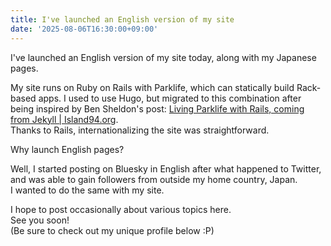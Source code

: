 ```yaml
---
title: I've launched an English version of my site
date: '2025-08-06T16:30:00+09:00'
---
```


I've launched an English version of my site today, along with my Japanese pages.

My site runs on Ruby on Rails with Parklife, which can statically build Rack-based apps. I used to use Hugo, but migrated to this combination after being inspired by Ben Sheldon's post: [Living Parklife with Rails, coming from Jekyll \| Island94.org](https://island94.org/2025/01/living-parklife-with-rails-coming-from-jekyll).  
Thanks to Rails, internationalizing the site was straightforward.

Why launch English pages?

Well, I started posting on Bluesky in English after what happened to Twitter, and was able to gain followers from outside my home country, Japan.  
I wanted to do the same with my site.

I hope to post occasionally about various topics here.  
See you soon!  
(Be sure to check out my unique profile below :P)
